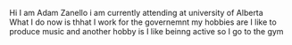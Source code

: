 Hi I am Adam Zanello i am currently attending  at university of Alberta  
What I do now is thhat I work for the governemnt 
my hobbies are I like to produce music and another hobby is I like beinng active so I go to the gym 
